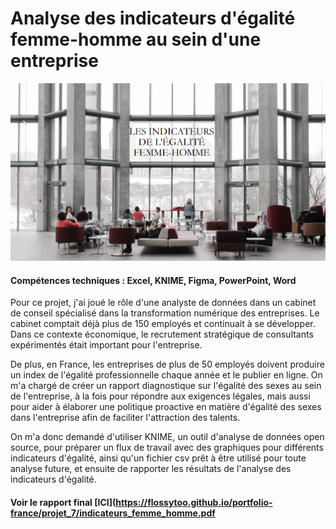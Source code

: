 # Analyse des indicateurs d'égalité femme-homme au sein d'une entreprise
![Étude sur l'égalité - page de titre](../images_france/P7.png)

#### Compétences techniques : Excel, KNIME, Figma, PowerPoint, Word

Pour ce projet, j'ai joué le rôle d'une analyste de données dans un cabinet de conseil spécialisé dans la transformation numérique des entreprises. Le cabinet comptait déjà plus de 150 employés et continuait à se développer. Dans ce contexte économique, le recrutement stratégique de consultants expérimentés était important pour l'entreprise.

De plus, en France, les entreprises de plus de 50 employés doivent produire un index de l'égalité professionnelle chaque année et le publier en ligne. On m'a chargé de créer un rapport diagnostique sur l'égalité des sexes au sein de l'entreprise, à la fois pour répondre aux exigences légales, mais aussi pour aider à élaborer une politique proactive en matière d'égalité des sexes dans l'entreprise afin de faciliter l'attraction des talents.

On m'a donc demandé d'utiliser KNIME, un outil d'analyse de données open source, pour préparer un flux de travail avec des graphiques pour différents indicateurs d'égalité, ainsi qu'un fichier csv prêt à être utilisé pour toute analyse future, et ensuite de rapporter les résultats de l'analyse des indicateurs d'égalité.

#### Voir le rapport final [ICI](https://flossytoo.github.io/portfolio-france/projet_7/indicateurs_femme_homme.pdf
